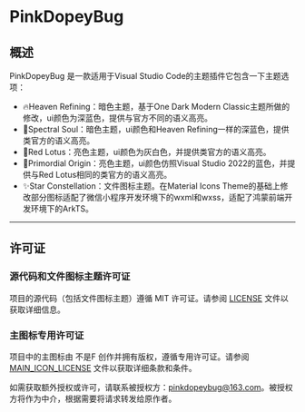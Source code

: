 # PinkDopeyBug

## 概述

PinkDopeyBug 是一款适用于Visual Studio Code的主题插件它包含一下主题选项：

- 🔥Heaven Refining：暗色主题，基于One Dark Modern Classic主题所做的修改，ui颜色为深蓝色，提供与官方不同的语义高亮。
- 👻Spectral Soul：暗色主题，ui颜色和Heaven Refining一样的深蓝色，提供类官方的语义高亮。
- 🪷Red Lotus：亮色主题，ui颜色为灰白色，并提供类官方的语义高亮。
- 🫧Primordial Origin：亮色主题，ui颜色仿照Visual Studio 2022的蓝色，并提供与Red Lotus相同的类官方的语义高亮。
- ✨Star Constellation：文件图标主题。在Material Icons Theme的基础上修改部分图标适配了微信小程序开发环境下的wxml和wxss，适配了鸿蒙前端开发环境下的ArkTS。

---



## 许可证

### 源代码和文件图标主题许可证

项目的源代码（包括文件图标主题）遵循 MIT 许可证。请参阅 [LICENSE](LICENSE) 文件以获取详细信息。

### 主图标专用许可证

项目中的主图标由 不是F 创作并拥有版权，遵循专用许可证。请参阅 [MAIN_ICON_LICENSE](MAIN_ICON_LICENSE) 文件以获取详细条款和条件。

如需获取额外授权或许可，请联系被授权方：pinkdopeybug@163.com。被授权方将作为中介，根据需要将请求转发给原作者。
